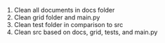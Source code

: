 1. Clean all documents in docs folder
2. Clean grid folder and main.py
3. Clean test folder in comparison to src
4. Clean src based on docs, grid, tests, and main.py